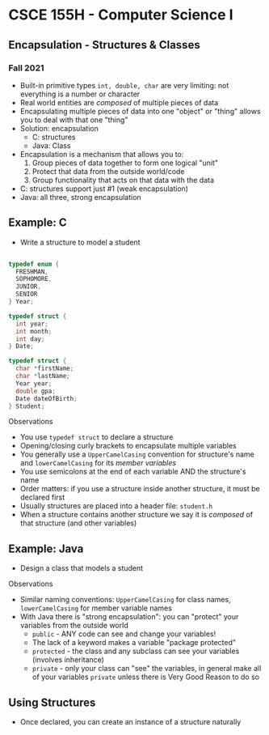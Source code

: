 
# CSCE 155H - Computer Science I
## Encapsulation - Structures & Classes
### Fall 2021

* Built-in primitive types `int, double, char` are very limiting: not everything is a number or character
* Real world entities are *composed* of multiple pieces of data
* Encapsulating multiple pieces of data into one "object" or "thing" allows you to deal with that one "thing"
* Solution: encapsulation
  * C: structures
  * Java: Class
* Encapsulation is a mechanism that allows you to:
  1. Group pieces of data together to form one logical "unit"
  2. Protect that data from the outside world/code
  3. Group functionality that acts on that data with the data
* C: structures support just #1 (weak encapsulation)
* Java: all three, strong encapsulation

## Example: C

* Write a structure to model a student

```c

typedef enum {
  FRESHMAN,
  SOPHOMORE,
  JUNIOR,
  SENIOR
} Year;

typedef struct {
  int year;
  int month;
  int day;
} Date;

typedef struct {
  char *firstName;
  char *lastName;
  Year year;
  double gpa;
  Date dateOfBirth;
} Student;
```

Observations
* You use `typedef struct` to declare a structure
* Opening/closing curly brackets to encapsulate multiple variables
* You generally use a `UpperCamelCasing` convention for structure's name and `lowerCamelCasing` for its *member variables*
* You use semicolons at the end of each variable AND the structure's name
* Order matters: if you use a structure inside another structure, it must be declared first
* Usually structures are placed into a header file: `student.h`
* When a structure contains another structure we say it is *composed* of that structure (and other variables)

## Example: Java

* Design a class that models a student

Observations
  * Similar naming conventions: `UpperCamelCasing` for class names, `lowerCamelCasing` for member variable names
  * With Java there is "strong encapsulation": you can "protect" your variables from the outside world
    * `public` - ANY code can see and change your variables!
    * The lack of a keyword makes a variable "package protected"
    * `protected` - the class and any subclass can see your variables (involves inheritance)
    * `private` - only your class can "see" the variables, in general make all of your variables `private` unless there is Very Good Reason to do so

## Using Structures

* Once declared, you can create an instance of a structure naturally


```text





```
